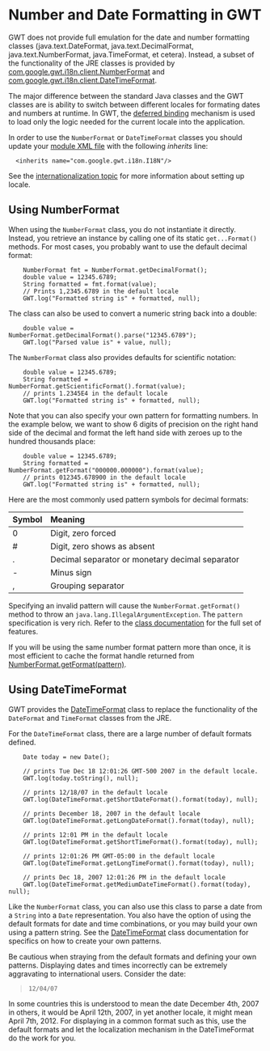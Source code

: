# Number and Date Formatting in GWT #

GWT does not provide full emulation for the date and number formatting classes (java.text.DateFormat, java.text.DecimalFormat, java.text.NumberFormat, java.TimeFormat, et cetera).   Instead, a subset of the functionality of the JRE classes is provided by  [com.google.gwt.i18n.client.NumberFormat](http://google-web-toolkit.googlecode.com/svn/javadoc/1.5/com/google/gwt/i18n/client/NumberFormat.html) and  [com.google.gwt.i18n.client.DateTimeFormat](http://google-web-toolkit.googlecode.com/svn/javadoc/1.5/com/google/gwt/i18n/client/DateTimeFormat.html).

The major difference between the standard Java classes and the GWT classes are is ability to switch between different locales for  formating dates and numbers at runtime.  In GWT, the [deferred binding](DevGuideDeferredBinding.md) mechanism is used to load only the logic needed for the current locale into the application.

In order to use the `NumberFormat` or `DateTimeFormat` classes you should update your [module XML file](DevGuideModuleXml.md) with the following _inherits_ line:

```
  <inherits name="com.google.gwt.i18n.I18N"/>
```

See the [internationalization topic](DevGuideInternationalization.md) for more information about setting up locale.


## Using NumberFormat ##

When using the `NumberFormat` class, you do not instantiate it directly.  Instead, you retrieve an instance by calling one of its static `get...Format()` methods. For most cases, you probably want to use the default decimal format:

```
    NumberFormat fmt = NumberFormat.getDecimalFormat();
    double value = 12345.6789;
    String formatted = fmt.format(value);
    // Prints 1,2345.6789 in the default locale
    GWT.log("Formatted string is" + formatted, null);
```

The class can also be used to convert a numeric string back into a double:

```
    double value = NumberFormat.getDecimalFormat().parse("12345.6789");
    GWT.log("Parsed value is" + value, null);
```

The `NumberFormat` class also provides defaults for scientific notation:

```
    double value = 12345.6789;
    String formatted = NumberFormat.getScientificFormat().format(value);
    // prints 1.2345E4 in the default locale
    GWT.log("Formatted string is" + formatted, null);
```

Note that you can also specify your own pattern for formatting numbers. In the example below, we want to show 6 digits of precision on the right hand side of the decimal and format the left hand side with zeroes up to the hundred thousands place:

```
    double value = 12345.6789;
    String formatted = NumberFormat.getFormat("000000.000000").format(value);
    // prints 012345.678900 in the default locale
    GWT.log("Formatted string is" + formatted, null);
```


Here are the most commonly used pattern symbols for decimal formats:

| Symbol | Meaning |
|:-------|:--------|
| 0  	   | Digit, zero forced |
| # 	    | Digit, zero shows as absent |
| . 	    | Decimal separator or monetary decimal separator |
| - 	    | Minus sign |
| , 	    | Grouping separator |

Specifying an invalid pattern will cause the `NumberFormat.getFormat()`
method to throw an `java.lang.IllegalArgumentException`.  The `pattern` specification is very rich.  Refer to the [class documentation](http://google-web-toolkit.googlecode.com/svn/javadoc/1.5/com/google/gwt/i18n/client/NumberFormat.html) for the full set of features.

If you will be using the same number format pattern more than once, it is most efficient to cache the format handle returned from [NumberFormat.getFormat(pattern)](http://google-web-toolkit.googlecode.com/svn/javadoc/1.5/com/google/gwt/i18n/client/NumberFormat.html#getFormat(java.lang.String)).


## Using DateTimeFormat ##

GWT provides the [DateTimeFormat](http://google-web-toolkit.googlecode.com/svn/javadoc/1.5/com/google/gwt/i18n/client/DateTimeFormat.html) class to replace the functionality of the `DateFormat` and `TimeFormat` classes from the JRE.

For the `DateTimeFormat` class, there are a large number of default formats defined.

```
    Date today = new Date();

    // prints Tue Dec 18 12:01:26 GMT-500 2007 in the default locale.
    GWT.log(today.toString(), null);

    // prints 12/18/07 in the default locale
    GWT.log(DateTimeFormat.getShortDateFormat().format(today), null);

    // prints December 18, 2007 in the default locale
    GWT.log(DateTimeFormat.getLongDateFormat().format(today), null);

    // prints 12:01 PM in the default locale
    GWT.log(DateTimeFormat.getShortTimeFormat().format(today), null);

    // prints 12:01:26 PM GMT-05:00 in the default locale
    GWT.log(DateTimeFormat.getLongTimeFormat().format(today), null);

    // prints Dec 18, 2007 12:01:26 PM in the default locale
    GWT.log(DateTimeFormat.getMediumDateTimeFormat().format(today), null);
```

Like the `NumberFormat` class, you can also use this class to parse a date from a `String` into a `Date` representation.  You also have the option of using the default formats for date and time combinations, or you may build your own using a pattern string.  See the [DateTimeFormat](http://google-web-toolkit.googlecode.com/svn/javadoc/1.5/com/google/gwt/i18n/client/DateTimeFormat.html) class documentation for specifics on how to create your own patterns.

Be cautious when straying from the default formats and defining your own patterns.  Displaying dates and times incorrectly can be extremely aggravating to international users.  Consider the date:

> `12/04/07`

In some countries this is understood to mean the date  December 4th, 2007 in others, it would be April 12th, 2007, in yet another locale, it might mean April 7th, 2012.  For displaying in a common format such as this, use the default formats and let the localization mechanism in the DateTimeFormat do the work for you.